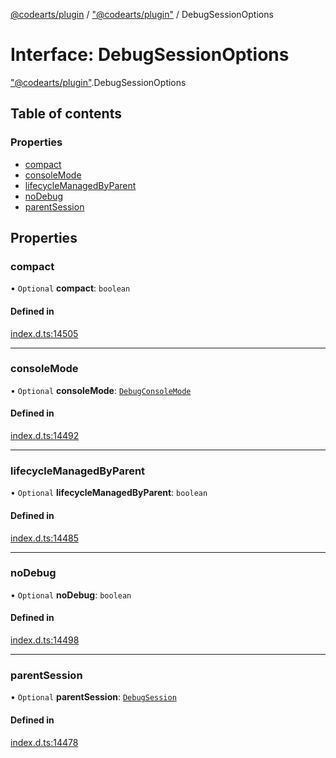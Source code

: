 [@codearts/plugin](../README.md) / ["@codearts/plugin"](../modules/_codearts_plugin_.md) / DebugSessionOptions

# Interface: DebugSessionOptions

["@codearts/plugin"](../modules/_codearts_plugin_.md).DebugSessionOptions

## Table of contents

### Properties

- [compact](codearts_plugin_.DebugSessionOptions.md#compact)
- [consoleMode](codearts_plugin_.DebugSessionOptions.md#consolemode)
- [lifecycleManagedByParent](codearts_plugin_.DebugSessionOptions.md#lifecyclemanagedbyparent)
- [noDebug](codearts_plugin_.DebugSessionOptions.md#nodebug)
- [parentSession](codearts_plugin_.DebugSessionOptions.md#parentsession)

## Properties

### compact

• `Optional` **compact**: `boolean`

#### Defined in

[index.d.ts:14505](https://github.com/huaweicloud/cloudide-plugin-api/blob/84e382d/index.d.ts#L14505)

___

### consoleMode

• `Optional` **consoleMode**: [`DebugConsoleMode`](../enums/codearts_plugin_.DebugConsoleMode.md)

#### Defined in

[index.d.ts:14492](https://github.com/huaweicloud/cloudide-plugin-api/blob/84e382d/index.d.ts#L14492)

___

### lifecycleManagedByParent

• `Optional` **lifecycleManagedByParent**: `boolean`

#### Defined in

[index.d.ts:14485](https://github.com/huaweicloud/cloudide-plugin-api/blob/84e382d/index.d.ts#L14485)

___

### noDebug

• `Optional` **noDebug**: `boolean`

#### Defined in

[index.d.ts:14498](https://github.com/huaweicloud/cloudide-plugin-api/blob/84e382d/index.d.ts#L14498)

___

### parentSession

• `Optional` **parentSession**: [`DebugSession`](codearts_plugin_.DebugSession.md)

#### Defined in

[index.d.ts:14478](https://github.com/huaweicloud/cloudide-plugin-api/blob/84e382d/index.d.ts#L14478)
